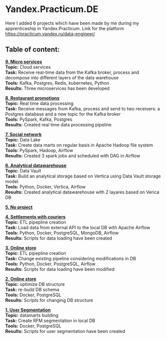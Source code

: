 # Yandex.Practicum.DE
 
Here I added 6 projects which have been made by me during my apprenticeship in Yandex.Practicum. Link for the platform https://practicum.yandex.ru/data-engineer/

## Table of content:

**[9. Micro services](https://github.com/makarov-m/Yandex.Practicum.DE/...)** <br />
**Topic:** Cloud services <br />
**Task:** Receive real-time data from the Kafka broker, process and decompose into different layers of the data warehouse<br />
**Tools:** Kafka, Postgres, Redis, kubernetes, Python <br />
**Results:** Three microservices has been developed <br />

**[8. Restaurant promotions](https://github.com/makarov-m/Yandex.Practicum.DE/...)** <br />
**Topic:** Real time data processing<br />
**Task:** Receive messages from Kafka, process and send to two receivers: a Postgres database and a new topic for the Kafka broker<br />
**Tools:** PySpark, Kafka, Postgres <br />
**Results:** Created real time data processing pipeline<br />

**[7. Social network](https://github.com/makarov-m/Yandex.Practicum.DE/tree/main/de-project-7)** <br />
**Topic:** Data Lake<br />
**Task:** Create data marts on regular basis in Apache Hadoop file system<br />
**Tools:** PySpark, Hadoop, Airflow <br />
**Results:** Created 3 spark jobs and scheduled with DAG in Airflow<br />

**[6. Analytical datawarehouse](https://github.com/makarov-m/Yandex.Practicum.DE/tree/main/de-project-6)** <br />
**Topic:** Data Vault<br />
**Task:** Build an analytical storage based on Vertica using Data Vault storage model. <br />
**Tools:** Python, Docker, Vertica, Airflow <br />
**Results:** Created analytical datawarehouse with 2 layares based on Verica DB<br />

**[5. No project]()** <br />

**[4. Settlements with couriers](https://github.com/makarov-m/Yandex.Practicum.DE/tree/main/de-project-5)** <br />
**Topic:** ETL pipepline creation<br />
**Task:** Load data from external API to the local DB with Apache Airflow <br />
**Tools:** Python, Docker, PostgreSQL, MongoDB, Airflow <br />
**Results:** Scripts for data loading have been created<br />

**[3. Online store](https://github.com/makarov-m/Yandex.Practicum.DE/tree/main/de-project-3)** <br />
**Topic:** ETL pipepline creation<br />
**Task:** Change existing pipeline considering modifications in DB <br />
**Tools:** Python, Docker, PostgreSQL, Airflow <br />
**Results:** Scripts for data loading have been modified <br />

**[2. Online store](https://github.com/makarov-m/Yandex.Practicum.DE/tree/main/de-project-2)** <br />
**Topic:** optimize DB structure <br />
**Task:** re-build DB schema <br />
**Tools:** Docker, PostgreSQL <br />
**Results:** Scripts for changing DB structure <br />

**[1. User Segmentation](https://github.com/makarov-m/Yandex.Practicum.DE/tree/main/de-project-1)** <br />
**Topic:** datamarts building <br />
**Task:** Create RFM segmentation in local DB <br />
**Tools:** Docker, PostgreSQL <br />
**Results:** Scripts for user segmentation have been created<br />
